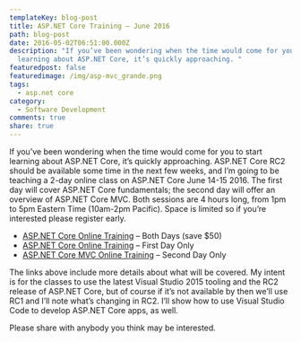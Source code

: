 ```yaml
---
templateKey: blog-post
title: ASP.NET Core Training – June 2016
path: blog-post
date: 2016-05-02T06:51:00.000Z
description: "If you’ve been wondering when the time would come for you to start
  learning about ASP.NET Core, it’s quickly approaching. "
featuredpost: false
featuredimage: /img/asp-mvc_grande.png
tags:
  - asp.net core
category:
  - Software Development
comments: true
share: true
---
```

If you’ve been wondering when the time would come for you to start learning about ASP.NET Core, it’s quickly approaching. ASP.NET Core RC2 should be available some time in the next few weeks, and I’m going to be teaching a 2-day online class on ASP.NET Core June 14-15 2016. The first day will cover ASP.NET Core fundamentals; the second day will offer an overview of ASP.NET Core MVC. Both sessions are 4 hours long, from 1pm to 5pm Eastern Time (10am-2pm Pacific). Space is limited so if you’re interested please register early.

* [ASP.NET Core Online Training](http://store.falafel.com/collections/training/products/copy-of-asp-net-core-online-bundle) – Both Days (save $50)
* [ASP.NET Core Online Training](http://store.falafel.com/collections/training/products/asp-net-core-online-training) – First Day Only
* [ASP.NET Core MVC Online Training](http://store.falafel.com/collections/training/products/asp-net-core-online-mvc-and-routing) – Second Day Only

The links above include more details about what will be covered. My intent is for the classes to use the latest Visual Studio 2015 tooling and the RC2 release of ASP.NET Core, but of course if it’s not available by then we’ll use RC1 and I’ll note what’s changing in RC2. I’ll show how to use Visual Studio Code to develop ASP.NET Core apps, as well.

Please share with anybody you think may be interested.